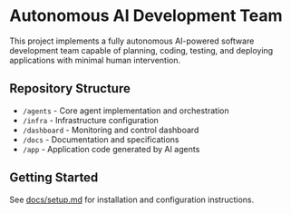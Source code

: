 # Autonomous AI Development Team

This project implements a fully autonomous AI-powered software development team capable of planning, coding, testing, and deploying applications with minimal human intervention.

## Repository Structure

- `/agents` - Core agent implementation and orchestration
- `/infra` - Infrastructure configuration
- `/dashboard` - Monitoring and control dashboard
- `/docs` - Documentation and specifications
- `/app` - Application code generated by AI agents

## Getting Started

See [docs/setup.md](docs/setup.md) for installation and configuration instructions.
